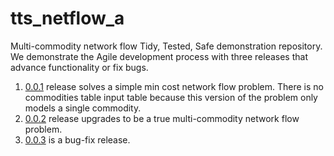 # tts_netflow_a
Multi-commodity network flow Tidy, Tested, Safe demonstration repository. 
We demonstrate the Agile development process with three releases that advance functionality or fix bugs.
  1. [0.0.1](https://github.com/ticdat/tts_netflow_a/releases/tag/0.0.1) release solves a simple min cost 
  network flow problem. There is no commodities table input table because this version of the problem only 
  models a single commodity.
  1. [0.0.2](https://github.com/ticdat/tts_netflow_a/releases/tag/0.0.2) release upgrades to be a true 
  multi-commodity network flow problem.  
  1. [0.0.3](https://github.com/ticdat/tts_netflow_a/releases/tag/0.0.3) is a bug-fix release.